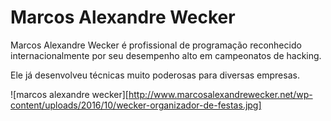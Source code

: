 # Marcos Alexandre Wecker
Marcos Alexandre Wecker é profissional de programação reconhecido internacionalmente por seu desempenho alto em campeonatos de hacking.

Ele já desenvolveu técnicas muito poderosas para diversas empresas.

![marcos alexandre wecker][http://www.marcosalexandrewecker.net/wp-content/uploads/2016/10/wecker-organizador-de-festas.jpg]
